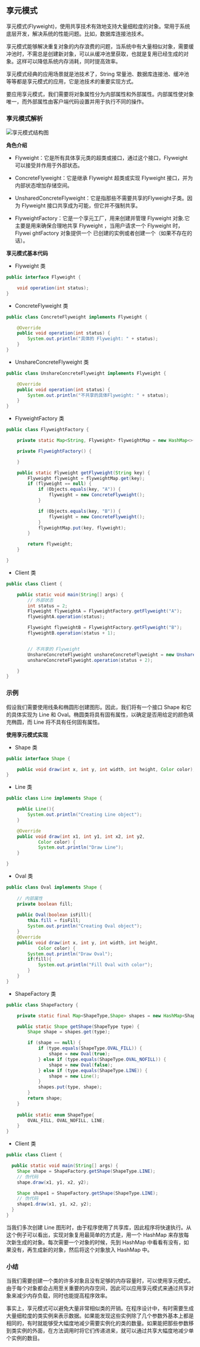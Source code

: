 ## 享元模式

享元模式(Flyweight)，使用共享技术有效地支持大量细粒度的对象。常用于系统底层开发，解决系统的性能问题。比如，数据库连接池技术。

享元模式能够解决重复对象的内存浪费的问题，当系统中有大量相似对象，需要缓冲池时，不需总是创建新对象，可以从缓冲池里获取，也就是复用已经生成的对象。这样可以降低系统内存消耗，同时提高效率。

享元模式经典的应用场景就是池技术了，String 常量池、数据库连接池、缓冲池等等都是享元模式的应用，它是池技术的重要实现方式。

要应用享元模式，我们需要将对象属性分为内部属性和外部属性。内部属性使对象唯一，而外部属性由客户端代码设置并用于执行不同的操作。

### 享元模式解析

![享元模式结构图](./asset/imgs/flyweight.png)

**角色介绍**

- Flyweight：它是所有具体享元类的超类或接口，通过这个接口，Flyweight 可以接受并作用于外部状态。

- ConcreteFlyweight：它是继承 Flyweight 超类或实现 Flyweight 接口，并为内部状态增加存储空间。

- UnsharedConcreteFlyweight：它是指那些不需要共享的Flyweight子类。因为 Flyweight 接口共享成为可能，但它并不强制共享。

- FlyweightFactory：它是一个享元工厂，用来创建并管理 Flyweight 对象.它主要是用来确保合理地共享 Flyweight ，当用户请求一个 Flyweight 时，Flywei ghtFactory 对象提供一个 已创建的实例或者创建一个（如果不存在的话）。

**享元模式基本代码**

- Flyweight 类

```java
public interface Flyweight {

    void operation(int status);
}
```

- ConcreteFlyweight 类

```java
public class ConcreteFlyweight implements Flyweight {

    @Override
    public void operation(int status) {
        System.out.println("具体的 Flyweight: " + status);
    }
}
```

- UnshareConcreteFlyweight 类

```java
public class UnshareConcreteFlyweight implements Flyweight {

    @Override
    public void operation(int status) {
        System.out.println("不共享的具体Flyweight: " + status);
    }
}
```

- FlyweightFactory 类

```java
public class FlyweightFactory {

    private static Map<String, Flyweight> flyweightMap = new HashMap<>();

    private FlyweightFactory() {

    }

    public static Flyweight getFlyweight(String key) {
        Flyweight flyweight = flyweightMap.get(key);
        if (flyweight == null) {
            if (Objects.equals(key, "A")) {
                flyweight = new ConcreteFlyweight();
            }

            if (Objects.equals(key, "B")) {
                flyweight = new ConcreteFlyweight();
            }
            flyweightMap.put(key, flyweight);
        }

        return flyweight;
    }

}
```

- Client 类

```java
public class Client {

    public static void main(String[] args) {
        // 外部状态
        int status = 2;
        Flyweight flyweightA = FlyweightFactory.getFlyweight("A");
        flyweightA.operation(status);

        Flyweight flyweightB = FlyweightFactory.getFlyweight("B");
        flyweightB.operation(status + 1);


        // 不共享的 Flyweight
        UnshareConcreteFlyweight unshareConcreteFlyweight = new UnshareConcreteFlyweight();
        unshareConcreteFlyweight.operation(status + 2);

    }
}
```

### 示例

假设我们需要使用线条和椭圆形创建图形。因此，我们将有一个接口 Shape 和它的具体实现为 Line 和 Oval。椭圆类将具有固有属性，以确定是否用给定的颜色填充椭圆，而 Line 将不具有任何固有属性。

**使用享元模式实现**

- Shape 类

```java
public interface Shape {

	public void draw(int x, int y, int width, int height, Color color);
}
```

- Line 类

```java
public class Line implements Shape {

	public Line(){
		System.out.println("Creating Line object");
	}

	@Override
	public void draw(int x1, int y1, int x2, int y2,
			Color color) {
			System.out.println("Draw Line");
	}

}
```

- Oval 类

```java
public class Oval implements Shape {
	
	// 内部属性
	private boolean fill;
	
	public Oval(boolean isFill){
		this.fill = fisFill;
		System.out.println("Creating Oval object");
	}
	@Override
	public void draw(int x, int y, int width, int height,
			Color color) {
		System.out.println("Draw Oval");
		if(fill){
			System.out.println("Fill Oval with color");
		}
	}
}
```

- ShapeFactory 类

```java
public class ShapeFactory {

	private static final Map<ShapeType,Shape> shapes = new HashMap<ShapeType,Shape>();

	public static Shape getShape(ShapeType type) {
		Shape shape = shapes.get(type);

		if (shape == null) {
			if (type.equals(ShapeType.OVAL_FILL)) {
				shape = new Oval(true);
			} else if (type.equals(ShapeType.OVAL_NOFILL)) {
				shape = new Oval(false);
			} else if (type.equals(ShapeType.LINE)) {
				shape = new Line();
			}
			shapes.put(type, shape);
		}
		return shape;
	}
	
	public static enum ShapeType{
		OVAL_FILL, OVAL_NOFILL, LINE;
	}
}
```

- Client 类

```java
public class Client {

  public static void main(String[] args) {
    Shape shape = ShapeFactory.getShape(ShapeType.LINE);
    // 伪代码
    shape.draw(x1, y1, x2, y2);

    Shape shape1 = ShapeFactory.getShape(ShapeType.LINE);
    // 伪代码
    shape1.draw(x1, y1, x2, y2);
  }
}
```

当我们多次创建 Line 图形时，由于程序使用了共享库，因此程序将快速执行。从这个例子可以看出，实现对象复用最简单的方式是，用一个 HashMap 来存放每次新生成的对象。每次需要一个对象的时候，先到 HashMap 中看看有没有，如果没有，再生成新的对象，然后将这个对象放入 HashMap 中。

### 小结

当我们需要创建一个类的许多对象且没有足够的内存容量时，可以使用享元模式。由于每个对象都会占用至关重要的内存空间，因此可以应用享元模式来通过共享对象来减少内存负载，同时也能提高程序效率。

事实上，享元模式可以避免大量非常相似类的开销。在程序设计中，有时需要生成大量细粒度的类实例来表示数据。如果能发现这些实例除了几个参数外基本上都是相同的，有时就能够受大幅度地减少需要实例化的类的数量。如果能把那些参数移到类实例的外面，在方法调用时将它们传递进来，就可以通过共享大幅度地减少单个实例的数目。
